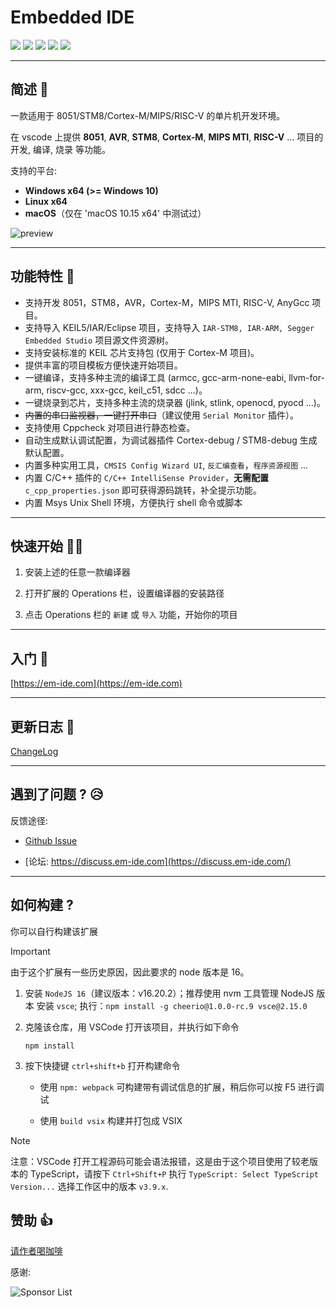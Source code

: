 # Embedded IDE

[![](https://img.shields.io/badge/主页-em--ide.com-blue)](https://em-ide.com/)
[![](https://img.shields.io/badge/论坛-discuss.em--ide.com-orange)](https://discuss.em-ide.com/)
[![](https://img.shields.io/visual-studio-marketplace/v/CL.eide)](https://marketplace.visualstudio.com/items?itemName=CL.eide)
[![](https://img.shields.io/visual-studio-marketplace/i/CL.eide)](https://marketplace.visualstudio.com/items?itemName=CL.eide)
[![](https://img.shields.io/visual-studio-marketplace/stars/CL.eide)](https://marketplace.visualstudio.com/items?itemName=CL.eide&ssr=false#review-details)

***

## 简述 📑

一款适用于 8051/STM8/Cortex-M/MIPS/RISC-V 的单片机开发环境。

在 vscode 上提供 **8051**, **AVR**, **STM8**, **Cortex-M**, **MIPS MTI**, **RISC-V** ... 项目的 开发, 编译, 烧录 等功能。

支持的平台: 
  - **Windows x64 (>= Windows 10)**
  - **Linux x64**
  - **macOS**（仅在 'macOS 10.15 x64' 中测试过）

![preview](https://docs.em-ide.com/preview.png)

***

## 功能特性 🎉

* 支持开发 8051，STM8，AVR，Cortex-M，MIPS MTI, RISC-V, AnyGcc 项目。
* 支持导入 KEIL5/IAR/Eclipse 项目，支持导入 `IAR-STM8, IAR-ARM, Segger Embedded Studio` 项目源文件资源树。
* 支持安装标准的 KEIL 芯片支持包 (仅用于 Cortex-M 项目)。
* 提供丰富的项目模板方便快速开始项目。
* 一键编译，支持多种主流的编译工具 (armcc, gcc-arm-none-eabi, llvm-for-arm, riscv-gcc, xxx-gcc, keil_c51, sdcc ...)。
* 一键烧录到芯片，支持多种主流的烧录器 (jlink, stlink, openocd, pyocd ...)。
* ~~内置的串口监视器，一键打开串口~~（建议使用 `Serial Monitor` 插件）。
* 支持使用 Cppcheck 对项目进行静态检查。
* 自动生成默认调试配置，为调试器插件 Cortex-debug / STM8-debug 生成默认配置。
* 内置多种实用工具，`CMSIS Config Wizard UI`, `反汇编查看`，`程序资源视图` ...
* 内置 C/C++ 插件的 `C/C++ IntelliSense Provider`，**无需配置** `c_cpp_properties.json` 即可获得源码跳转，补全提示功能。
* 内置 Msys Unix Shell 环境，方便执行 shell 命令或脚本

***

## 快速开始 🏃‍♀️

1. 安装上述的任意一款编译器

2. 打开扩展的 Operations 栏，设置编译器的安装路径

3. 点击 Operations 栏的 `新建` 或 `导入` 功能，开始你的项目

***

## 入门 📖

[https://em-ide.com](https://em-ide.com)

***

## 更新日志 📌

[ChangeLog](https://marketplace.visualstudio.com/items/CL.eide/changelog)

***

## 遇到了问题 ? 😥

反馈途径: 

- [Github Issue](https://github.com/github0null/eide/issues)

- [论坛: https://discuss.em-ide.com](https://discuss.em-ide.com/)

***

## 如何构建 ?

你可以自行构建该扩展

> [!IMPORTANT]  
> 由于这个扩展有一些历史原因，因此要求的 node 版本是 16。

1. 安装 `NodeJS 16`（建议版本：v16.20.2）；推荐使用 nvm 工具管理 NodeJS 版本
   安装 `vsce`; 执行：`npm install -g cheerio@1.0.0-rc.9 vsce@2.15.0`

2. 克隆该仓库，用 VSCode 打开该项目，并执行如下命令

   ```shell
   npm install
   ```

3. 按下快捷键 `ctrl+shift+b` 打开构建命令

   - 使用 `npm: webpack` 可构建带有调试信息的扩展，稍后你可以按 F5 进行调试

   - 使用 `build vsix` 构建并打包成 VSIX

> [!NOTE]  
> 注意：VSCode 打开工程源码可能会语法报错，这是由于这个项目使用了较老版本的 TypeScript，请按下 `Ctrl+Shift+P` 执行 `TypeScript: Select TypeScript Version...` 选择工作区中的版本 `v3.9.x`.

## 赞助 👍

[请作者喝咖啡](https://em-ide.com/sponsor)

感谢:

![Sponsor List](https://em-ide.com/sponsor_list/image.png)